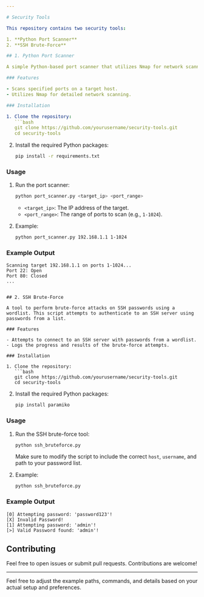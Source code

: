 ```yaml
---

# Security Tools

This repository contains two security tools:

1. **Python Port Scanner**
2. **SSH Brute-Force**

## 1. Python Port Scanner

A simple Python-based port scanner that utilizes Nmap for network scanning. This tool helps you scan ports on a given target to identify open ports and their status.

### Features

- Scans specified ports on a target host.
- Utilizes Nmap for detailed network scanning.

### Installation

1. Clone the repository:
   ```bash
   git clone https://github.com/yourusername/security-tools.git
   cd security-tools
   ```

2. Install the required Python packages:
   ```bash
   pip install -r requirements.txt
   ```

### Usage

1. Run the port scanner:
   ```bash
   python port_scanner.py <target_ip> <port_range>
   ```

   - `<target_ip>`: The IP address of the target.
   - `<port_range>`: The range of ports to scan (e.g., `1-1024`).

2. Example:
   ```bash
   python port_scanner.py 192.168.1.1 1-1024
   ```

### Example Output

```
Scanning target 192.168.1.1 on ports 1-1024...
Port 22: Open
Port 80: Closed
...
```

```

## 2. SSH Brute-Force

A tool to perform brute-force attacks on SSH passwords using a wordlist. This script attempts to authenticate to an SSH server using passwords from a list.

### Features

- Attempts to connect to an SSH server with passwords from a wordlist.
- Logs the progress and results of the brute-force attempts.

### Installation

1. Clone the repository:
   ```bash
   git clone https://github.com/yourusername/security-tools.git
   cd security-tools
   ```

2. Install the required Python packages:
   ```bash
   pip install paramiko
   ```

### Usage

1. Run the SSH brute-force tool:
   ```bash
   python ssh_bruteforce.py
   ```

   Make sure to modify the script to include the correct `host`, `username`, and path to your password list.

2. Example:
   ```bash
   python ssh_bruteforce.py
   ```

### Example Output

```
[0] Attempting password: 'password123'!
[X] Invalid Password!
[1] Attempting password: 'admin'!
[>] Valid Password found: 'admin'!
```

## Contributing

Feel free to open issues or submit pull requests. Contributions are welcome!

---

Feel free to adjust the example paths, commands, and details based on your actual setup and preferences.
